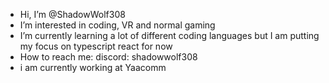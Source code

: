- Hi, I’m @ShadowWolf308
- I’m interested in coding, VR and normal gaming
- I’m currently learning a lot of different coding languages but I am putting my focus on typescript react for now
- How to reach me: discord: shadowwolf308
- i am currently working at Yaacomm
